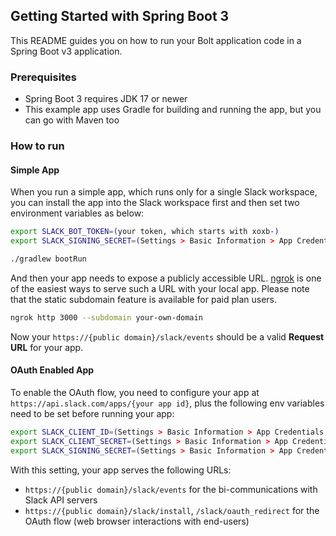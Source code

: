 ## Getting Started with Spring Boot 3

This README guides you on how to run your Bolt application code in a Spring Boot v3 application.

### Prerequisites

* Spring Boot 3 requires JDK 17 or newer
* This example app uses Gradle for building and running the app, but you can go with Maven too

### How to run

#### Simple App

When you run a simple app, which runs only for a single Slack workspace, you can install the app into the Slack workspace first and then set two environment variables as below:
```bash
export SLACK_BOT_TOKEN=(your token, which starts with xoxb-)
export SLACK_SIGNING_SECRET=(Settings > Basic Information > App Credentials > Signing Secret)
```

```bash
./gradlew bootRun
```

And then your app needs to expose a publicly accessible URL. [ngrok](https://ngrok.com/) is one of the easiest ways to serve such a URL with your local app.
Please note that the static subdomain feature is available for paid plan users.

```bash
ngrok http 3000 --subdomain your-own-domain
```

Now your `https://{public domain}/slack/events` should be a valid **Request URL** for your app.

#### OAuth Enabled App

To enable the OAuth flow, you need to configure your app at `https://api.slack.com/apps/{your app id}`,
plus the following env variables need to be set before running your app:

```bash
export SLACK_CLIENT_ID=(Settings > Basic Information > App Credentials > Client ID)
export SLACK_CLIENT_SECRET=(Settings > Basic Information > App Credentials > Client Secret)
export SLACK_SIGNING_SECRET=(Settings > Basic Information > App Credentials > Signing Secret)
```

With this setting, your app serves the following URLs:

* `https://{public domain}/slack/events` for the bi-communications with Slack API servers
* `https://{public domain}/slack/install`, `/slack/oauth_redirect` for the OAuth flow (web browser interactions with end-users)
